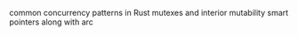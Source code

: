 












common concurrency patterns in Rust
mutexes and interior mutability
smart pointers along with arc